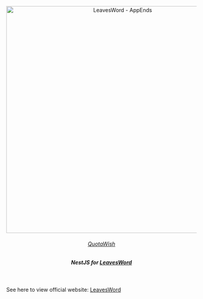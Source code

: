 <p align='center'>
  <img src='https://img.quotawish.com/i/2025/02/06/67a4509caefde.png' alt='LeavesWord - AppEnds' width='600'/>
</p>

<h6 align='center'>
<a href="https://quotawish.com">QuotaWish</a>
</h6>

<h5 align='center'>
<b>NestJS for <a href="https://app.leaf.quotawish.com">LeavesWord</a></b>
</h5>

<br>

See here to view official website: <a href="https://leaf.quotawish.com">LeavesWord</a>
